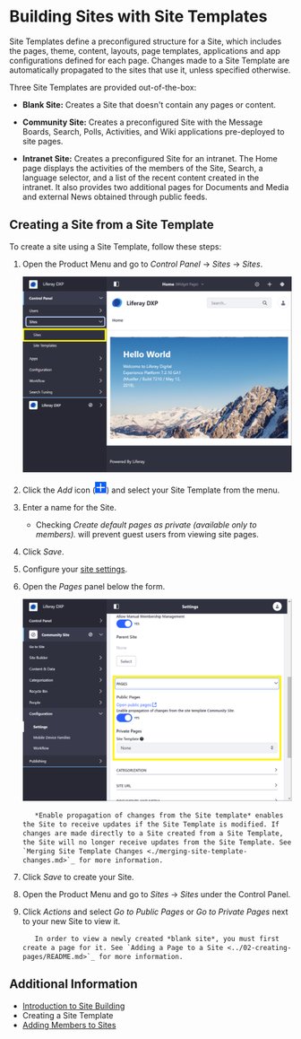 # Building Sites with Site Templates

Site Templates define a preconfigured structure for a Site, which includes the pages, theme, content, layouts, page templates, applications and app configurations defined for each page. Changes made to a Site Template are automatically propagated to the sites that use it, unless specified otherwise.

Three Site Templates are provided out-of-the-box:

* **Blank Site:** Creates a Site that doesn't contain any pages or content.

* **Community Site:** Creates a preconfigured Site with the Message Boards, Search, Polls, Activities, and Wiki applications pre-deployed to site pages.

* **Intranet Site:** Creates a preconfigured Site for an intranet. The Home page displays the activities of the members of the Site, Search, a language selector, and a list of the recent content created in the intranet. It also provides two additional pages for Documents and Media and external News obtained through public feeds.

## Creating a Site from a Site Template

To create a site using a Site Template, follow these steps:

1. Open the Product Menu and go to *Control Panel* &rarr; *Sites* &rarr; *Sites*.

    ![Navigating to the Control Panel to the Sites option.](./building-sites-with-site-templates/images/03.png)

1. Click the *Add* icon (![Add Site](../../images/icon-add.png)) and select your Site Template from the menu.
1. Enter a name for the Site.

    * Checking *Create default pages as private (available only to members).* will prevent guest users from viewing site pages.
    
1. Click *Save*.
1. Configure your [site settings](../06-site-settings/README.md).
1. Open the *Pages* panel below the form.

    ![The Site Configuration Pages drop down expanded to show Site Template options.](building-sites-with-site-templates/images/04.png)

    ```note::
       *Enable propagation of changes from the Site template* enables the Site to receive updates if the Site Template is modified. If changes are made directly to a Site created from a Site Template, the Site will no longer receive updates from the Site Template. See `Merging Site Template Changes <./merging-site-template-changes.md>`_ for more information.
    ```

1. Click *Save* to create your Site.
1. Open the Product Menu and go to *Sites* &rarr; *Sites* under the Control Panel.
1. Click *Actions* and select *Go to Public Pages* or *Go to Private Pages* next to your new Site to view it.

    ```tip::
       In order to view a newly created *blank site*, you must first create a page for it. See `Adding a Page to a Site <../02-creating-pages/README.md>`_ for more information.
    ```

## Additional Information

* [Introduction to Site Building](../introduction-to-site-building.md)
* Creating a Site Template
* [Adding Members to Sites](./adding-members-to-sites.md)
